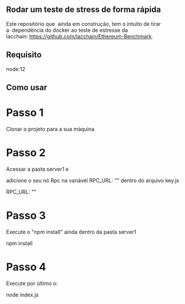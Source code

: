 ## Rodar um teste de stress de forma rápida
Este repositório que  ainda em construção, tem o intuito de tirar a  dependência do docker ao teste de estresse da lacchain: https://github.com/lacchain/Ethereum-Benchmark. 
## Requisito 

node:12



## Como usar

# Passo 1 

Clonar o projeto para a sua máquina


# Passo 2

Acessar a pasta server1 e 

adicione o seu nó Rpc na variável RPC_URL: "" dentro do arquivo key.js

RPC_URL: ""

# Passo 3


Execute o "npm install" ainda dentro da pasta server1

npm install

# Passo 4 

Execute por último o:

node index.js

